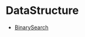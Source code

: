 # DataStructure
* [BinarySearch](https://github.com/StellaKim1230/DataStructure/blob/master/BinarySearch.py)
